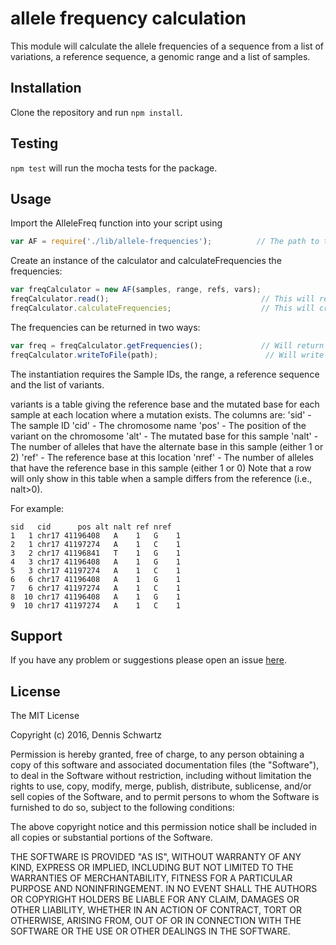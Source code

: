 # allele frequency calculation

This module will calculate the allele frequencies of a sequence from a list of variations, a reference sequence, a genomic range and a list of samples.

## Installation 

Clone the repository and run `npm install`.

## Testing

`npm test` will run the mocha tests for the package.
  
## Usage

Import the AlleleFreq function into your script using

```javascript
var AF = require('./lib/allele-frequencies');          // The path to the allele-frequencies.js file
```

Create an instance of the calculator and calculateFrequencies the frequencies: 

```javascript
var freqCalculator = new AF(samples, range, refs, vars);
freqCalculator.read();                                  // This will read the input
freqCalculator.calculateFrequencies;                    // This will create the frequency table
```

The frequencies can be returned in two ways:
```javascript
var freq = freqCalculator.getFrequencies();             // Will return frequencies as an object
freqCalculator.writeToFile(path);                        // Will write results to file at path. Default path exists.
```


The instantiation requires the Sample IDs, the range, a reference sequence and the list of variants.

variants is a table giving the reference base and the mutated base for each
sample at each location where a mutation exists.  The columns are:
'sid' - The sample ID
'cid' - The chromosome name
'pos' - The position of the variant on the chromosome
'alt' - The mutated base for this sample
'nalt' - The number of alleles that have the alternate base in this sample (either 1 or 2)
'ref' - The reference base at this location
'nref' - The number of alleles that have the reference base in this sample (either 1 or 0)
Note that a row will only show in this table when a sample differs from the
reference (i.e., nalt>0).

For example: 

``` 
sid   cid      pos alt nalt ref nref
1   1 chr17 41196408   A    1   G    1
2   1 chr17 41197274   A    1   C    1
3   2 chr17 41196841   T    1   G    1
4   3 chr17 41196408   A    1   G    1
5   3 chr17 41197274   A    1   C    1
6   6 chr17 41196408   A    1   G    1
7   6 chr17 41197274   A    1   C    1
8  10 chr17 41196408   A    1   G    1
9  10 chr17 41197274   A    1   C    1
```


## Support

If you have any problem or suggestions please open an issue [here](https://github.com/DennisSchwartz/allele-frequencies/issues).

## License 

The MIT License

Copyright (c) 2016, Dennis Schwartz

Permission is hereby granted, free of charge, to any person
obtaining a copy of this software and associated documentation
files (the "Software"), to deal in the Software without
restriction, including without limitation the rights to use,
copy, modify, merge, publish, distribute, sublicense, and/or sell
copies of the Software, and to permit persons to whom the
Software is furnished to do so, subject to the following
conditions:

The above copyright notice and this permission notice shall be
included in all copies or substantial portions of the Software.

THE SOFTWARE IS PROVIDED "AS IS", WITHOUT WARRANTY OF ANY KIND,
EXPRESS OR IMPLIED, INCLUDING BUT NOT LIMITED TO THE WARRANTIES
OF MERCHANTABILITY, FITNESS FOR A PARTICULAR PURPOSE AND
NONINFRINGEMENT. IN NO EVENT SHALL THE AUTHORS OR COPYRIGHT
HOLDERS BE LIABLE FOR ANY CLAIM, DAMAGES OR OTHER LIABILITY,
WHETHER IN AN ACTION OF CONTRACT, TORT OR OTHERWISE, ARISING
FROM, OUT OF OR IN CONNECTION WITH THE SOFTWARE OR THE USE OR
OTHER DEALINGS IN THE SOFTWARE.
